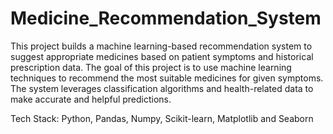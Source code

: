 # Medicine_Recommendation_System
This project builds a machine learning-based recommendation system to suggest appropriate medicines based on patient symptoms and historical prescription data.
The goal of this project is to use machine learning techniques to recommend the most suitable medicines for given symptoms. The system leverages classification algorithms and health-related data to make accurate and helpful predictions.

Tech Stack: Python, Pandas, Numpy, Scikit-learn, Matplotlib and Seaborn
